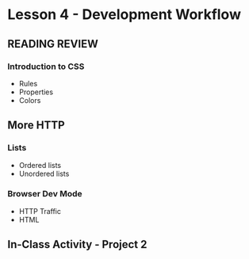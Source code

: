 # Lesson 4 - Development Workflow


## READING REVIEW

### Introduction to CSS
* Rules
* Properties
* Colors

## More HTTP

### Lists
* Ordered lists
* Unordered lists

### Browser Dev Mode
* HTTP Traffic
* HTML

## In-Class Activity - Project 2

